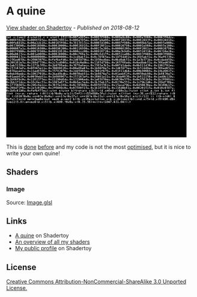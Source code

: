 ﻿# A quine
[View shader on Shadertoy](https://www.shadertoy.com/view/llcyD2) - _Published on 2018-08-12_ 

![thumbnail](./thumbnail.jpg)

This is [done](https://www.shadertoy.com/view/Ml3SWj) [before](https://www.shadertoy.com/view/Mlj3zR) and my code is not the most [optimised](https://www.shadertoy.com/view/MlGcRz), but it is nice to write your own quine!
## Shaders

### Image

Source: [Image.glsl](./Image.glsl)

## Links
* [A quine](https://www.shadertoy.com/view/llcyD2) on Shadertoy
* [An overview of all my shaders](https://reindernijhoff.net/shadertoy/)
* [My public profile](https://www.shadertoy.com/user/reinder) on Shadertoy

## License

[Creative Commons Attribution-NonCommercial-ShareAlike 3.0 Unported License.](https://creativecommons.org/licenses/by-nc-sa/3.0/)
